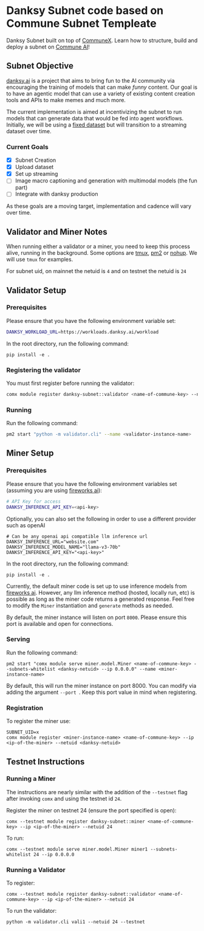 # Danksy Subnet code based on Commune Subnet Templeate

Danksy Subnet built on top of [CommuneX](https://github.com/agicommies/communex).
Learn how to structure, build and deploy a subnet on [Commune AI](https://communeai.org/)!

## Subnet Objective

[danksy.ai](https://danksy.ai) is a project that aims to bring fun to the AI community via encouraging the training of models that can make _funny_ content. 
Our goal is to have an agentic model that can use a variety of existing content creation tools and APIs to make memes and much more.

The current implementation is aimed at incentivizing the subnet to run models that can generate data that would be fed into agent workflows.
Initially, we will be using a [fixed dataset](https://huggingface.co/datasets/dknoller/danksy-dataset) but will transition to a streaming dataset over time.

### Current Goals
- [x] Subnet Creation
- [x] Upload dataset
- [x] Set up streaming
- [ ] Image macro captioning and generation with multimodal models (the fun part)
- [ ] Integrate with danksy production

As these goals are a moving target, implementation and cadence will vary over time. 

## Validator and Miner Notes
When running either a validator or a miner, you need to keep this process alive, running in the background. 
Some options are [tmux](https://www.tmux.org/](https://ioflood.com/blog/install-tmux-command-linux/)), [pm2](https://pm2.io/docs/plus/quick-start/) or [nohup](https://en.wikipedia.org/wiki/Nohup).
We will use `tmux` for examples.

For subnet uid, on mainnet the netuid is `4` and on testnet the netuid is `24`

## Validator Setup

### Prerequisites

Please ensure that you have the following environment variable set:
```sh
DANKSY_WORKLOAD_URL=https://workloads.danksy.ai/workload
```

In the root directory, run the following command:
```shell
pip install -e .
```

### Registering the validator

You must first register before running the validator:

```sh
comx module register danksy-subnet::validator <name-of-commune-key> --netuid <danksy-netuid>
```

### Running
Run the following command:

```sh
pm2 start "python -m validator.cli" --name <validator-instance-name>
```

## Miner Setup

### Prerequisites

Please ensure that you have the following environment variables set (assuming you are using [fireworks ai](https://fireworks.ai)):
```sh
# API Key for access
DANKSY_INFERENCE_API_KEY=<api-key>
```
Optionally, you can also set the following in order to use a different provider such as openAI
```shell
# Can be any openai api compatible llm inference url
DANKSY_INFERENCE_URL="website.com"
DANKSY_INFERENCE_MODEL_NAME="llama-v3-70b"
DANKSY_INFERENCE_API_KEY="<api-key>"
```

In the root directory, run the following command:
```shell
pip install -e .
```

Currently, the default miner code is set up to use inference models from [fireworks ai](https://fireworks.ai). 
However, any llm inference method (hosted, locally run, etc) is possible as long as the miner code returns a generated response.
Feel free to modify the `Miner` instantiation and `generate` methods as needed.

By default, the miner instance will listen on port `8000`. Please ensure this port is available and open for connections.

### Serving

Run the following command:

```shell
pm2 start "comx module serve miner.model.Miner <name-of-commune-key> --subnets-whitelist <danksy-netuid> --ip 0.0.0.0" --name <miner-instance-name>
```
By default, this will run the miner instance on port 8000. You can modify via adding the argument `--port `. Keep this port value in mind when registering.

### Registration

To register the miner use:
```shell
SUBNET_UID=x
comx module register <miner-instance-name> <name-of-commune-key> --ip <ip-of-the-miner> --netuid <danksy-netuid>  
```

## Testnet Instructions

### Running a Miner
The instructions are nearly similar with the addition of the `--testnet` flag after invoking `comx` and using the testnet id `24`.

Register the miner on testnet 24 (ensure the port specified is open):

```shell
comx --testnet module register danksy-subnet::miner <name-of-commune-key> --ip <ip-of-the-miner> --netuid 24
```
To run:
```shell
comx --testnet module serve miner.model.Miner miner1 --subnets-whitelist 24 --ip 0.0.0.0
```

### Running a Validator
To register:
```shell
comx --testnet module register danksy-subnet::validator <name-of-commune-key> --ip <ip-of-the-miner> --netuid 24
```
To run the validator:
```shell
python -m validator.cli vali1 --netuid 24 --testnet
```
